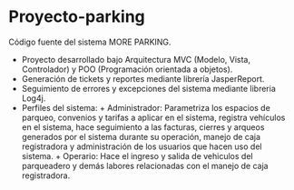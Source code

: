 # Proyecto-parking
Código fuente del sistema MORE PARKING.

- Proyecto desarrollado bajo Arquitectura MVC (Modelo, Vista, Controlador) y POO (Programación orientada a objetos).
- Generación de tickets y reportes mediante librería JasperReport.
- Seguimiento de errores y excepciones del sistema mediante libreria Log4j.
- Perfiles del sistema:
      + Administrador: Parametriza los espacios de parqueo, convenios y tarifas a aplicar en el sistema, registra vehículos en el sistema,
                       hace seguimiento a las facturas, cierres y arqueos generados por el sistema durante su operación, manejo de caja
                       registradora y administración de los usuarios que hacen uso del sistema.
        + Operario: Hace el ingreso y salida de vehiculos del parqueadero y demás labores relacionadas con el manejo de caja registradora.
